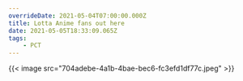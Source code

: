 ```yaml
---
overrideDate: 2021-05-04T07:00:00.000Z
title: Lotta Anime fans out here
date: 2021-05-05T18:33:09.065Z
tags: 
    - PCT
---
```

{{< image src="704adebe-4a1b-4bae-bec6-fc3efd1df77c.jpeg"   >}}